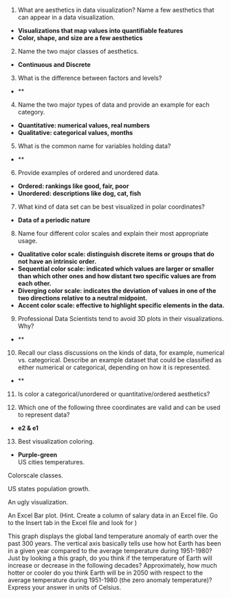 1. What are aesthetics in data visualization? Name a few aesthetics that can appear in a data visualization.  
- **Visualizations that map values into quantifiable features**  
- **Color, shape, and size are a few aesthetics**  
2. Name the two major classes of aesthetics.  
- **Continuous and Discrete**  
3. What is the difference between factors and levels?  
- **
4. Name the two major types of data and provide an example for each category.  
- **Quantitative: numerical values, real numbers**  
- **Qualitative: categorical values, months**  
5. What is the common name for variables holding data?  
- **  
6. Provide examples of ordered and unordered data.  
- **Ordered: rankings like good, fair, poor**  
- **Unordered: descriptions like dog, cat, fish**  
7. What kind of data set can be best visualized in polar coordinates?  
- **Data of a periodic nature**  
8. Name four different color scales and explain their most appropriate usage.  
- **Qualitative color scale: distinguish discrete items or groups that do not have an intrinsic order.**  
- **Sequential color scale: indicated which values are larger or smaller than which other ones and how distant two specific values are from each other.**  
- **Diverging color scale: indicates the deviation of values in one of the two directions relative to a neutral midpoint.**  
- **Accent color scale: effective to highlight specific elements in the data.**  
9. Professional Data Scientists tend to avoid 3D plots in their visualizations. Why?  
- **   
10. Recall our class discussions on the kinds of data, for example, numerical vs. categorical.
Describe an example dataset that could be classified as either numerical or categorical, depending on how it is represented.  
- **
11. Is color a categorical/unordered or quantitative/ordered aesthetics?  

12. Which one of the following three coordinates are valid and can be used to represent data?   
- **e2 & e1**   
13. Best visualization coloring.   
- **Purple-green**  
US cities temperatures.

Colorscale classes.

US states population growth.

An ugly visualization.

An Excel Bar plot.
(Hint. Create a column of salary data in an Excel file. Go to the Insert tab in the Excel file and look for )

This graph displays the global land temperature anomaly of earth over the past 300 years. The vertical axis basically tells use how hot Earth has been in a given year compared to the average temperature during 1951-1980? Just by looking a this graph, do you think if the temperature of Earth will increase or decrease in the following decades? Approximately, how much hotter or cooler do you think Earth will be in 2050 with respect to the average temperature during 1951-1980 (the zero anomaly temperature)? Express your answer in units of Celsius.

